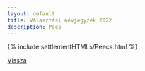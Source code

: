 ```yaml
---
layout: default
title: Választási névjegyzék 2022
description: Pécs
---
```


{% include settlementHTMLs/Peecs.html %}

[Vissza](../)